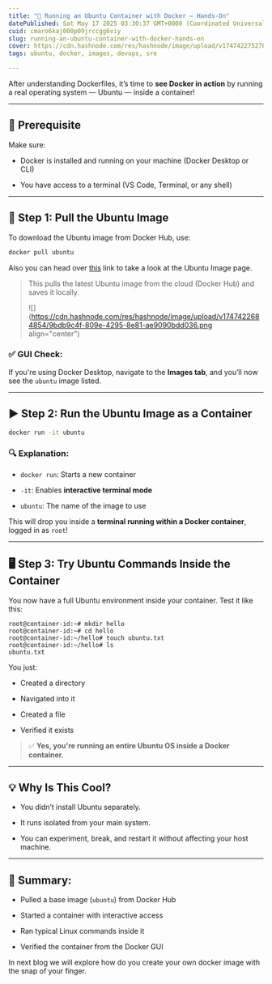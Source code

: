 ```yaml
---
title: "🚀 Running an Ubuntu Container with Docker – Hands-On"
datePublished: Sat May 17 2025 03:30:37 GMT+0000 (Coordinated Universal Time)
cuid: cmaro6kaj000p09jrccgg6viy
slug: running-an-ubuntu-container-with-docker-hands-on
cover: https://cdn.hashnode.com/res/hashnode/image/upload/v1747422752781/a8e4a0d0-0465-4704-b908-03e114d22b21.png
tags: ubuntu, docker, images, devops, sre

---
```


After understanding Dockerfiles, it’s time to **see Docker in action** by running a real operating system — Ubuntu — inside a container!

---

## 🧰 Prerequisite

Make sure:

* Docker is installed and running on your machine (Docker Desktop or CLI)
    
* You have access to a terminal (VS Code, Terminal, or any shell)
    

---

## 🔽 Step 1: Pull the Ubuntu Image

To download the Ubuntu image from Docker Hub, use:

```powershell
docker pull ubuntu
```

Also you can head over [this](https://hub.docker.com/_/ubuntu) link to take a look at the Ubuntu Image page.

> This pulls the latest Ubuntu image from the cloud (Docker Hub) and saves it locally.
> 
> ![](https://cdn.hashnode.com/res/hashnode/image/upload/v1747422684854/9bdb9c4f-809e-4295-8e81-ae9090bdd036.png align="center")

### ✅ GUI Check:

If you're using Docker Desktop, navigate to the **Images tab**, and you’ll now see the `ubuntu` image listed.

---

## ▶️ Step 2: Run the Ubuntu Image as a Container

```bash
docker run -it ubuntu
```

### 🔍 Explanation:

* `docker run`: Starts a new container
    
* `-it`: Enables **interactive terminal mode**
    
* `ubuntu`: The name of the image to use
    

This will drop you inside a **terminal running within a Docker container**, logged in as `root`!

---

## 🖥️ Step 3: Try Ubuntu Commands Inside the Container

You now have a full Ubuntu environment inside your container. Test it like this:

```plaintext
root@container-id:~# mkdir hello
root@container-id:~# cd hello
root@container-id:~/hello# touch ubuntu.txt
root@container-id:~/hello# ls
ubuntu.txt
```

You just:

* Created a directory
    
* Navigated into it
    
* Created a file
    
* Verified it exists
    

> ✅ **Yes, you're running an entire Ubuntu OS inside a Docker container.**

---

## 💡 Why Is This Cool?

* You didn’t install Ubuntu separately.
    
* It runs isolated from your main system.
    
* You can experiment, break, and restart it without affecting your host machine.
    

---

## 🧠 Summary:

* Pulled a base image (`ubuntu`) from Docker Hub
    
* Started a container with interactive access
    
* Ran typical Linux commands inside it
    
* Verified the container from the Docker GUI
    

In next blog we will explore how do you create your own docker image with the snap of your finger.